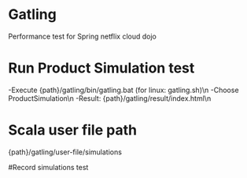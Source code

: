 # Gatling
Performance test for Spring netflix cloud dojo

# Run Product Simulation test
-Execute {path}/gatling/bin/gatling.bat (for linux: gatling.sh)\n
-Choose ProductSimulation\n
-Result: {path}/gatling/result/index.html\n

# Scala user file path
{path}/gatling/user-file/simulations

#Record simulations test
